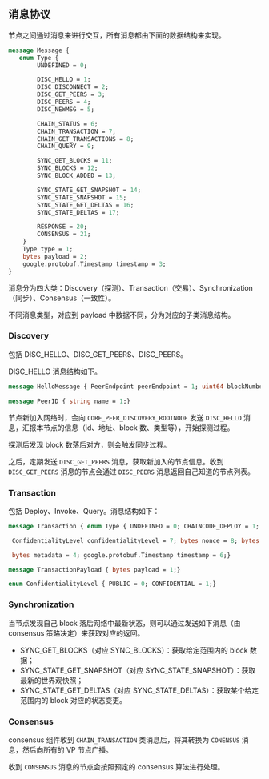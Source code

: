 ## 消息协议

节点之间通过消息来进行交互，所有消息都由下面的数据结构来实现。

```protobuf
message Message {
   enum Type {
        UNDEFINED = 0;

        DISC_HELLO = 1;
        DISC_DISCONNECT = 2;
        DISC_GET_PEERS = 3;
        DISC_PEERS = 4;
        DISC_NEWMSG = 5;

        CHAIN_STATUS = 6;
        CHAIN_TRANSACTION = 7;
        CHAIN_GET_TRANSACTIONS = 8;
        CHAIN_QUERY = 9;

        SYNC_GET_BLOCKS = 11;
        SYNC_BLOCKS = 12;
        SYNC_BLOCK_ADDED = 13;

        SYNC_STATE_GET_SNAPSHOT = 14;
        SYNC_STATE_SNAPSHOT = 15;
        SYNC_STATE_GET_DELTAS = 16;
        SYNC_STATE_DELTAS = 17;

        RESPONSE = 20;
        CONSENSUS = 21;
    }
    Type type = 1;
    bytes payload = 2;
    google.protobuf.Timestamp timestamp = 3;
}
```

消息分为四大类：Discovery（探测）、Transaction（交易）、Synchronization（同步）、Consensus（一致性）。

不同消息类型，对应到 payload 中数据不同，分为对应的子类消息结构。

### Discovery

包括 DISC_HELLO、DISC_GET_PEERS、DISC_PEERS。

DISC_HELLO 消息结构如下。

```protobuf
message HelloMessage { PeerEndpoint peerEndpoint = 1; uint64 blockNumber = 2;}message PeerEndpoint { PeerID ID = 1; string address = 2; enum Type { UNDEFINED = 0; VALIDATOR = 1; NON_VALIDATOR = 2; } Type type = 3; bytes pkiID = 4;}

message PeerID { string name = 1;}
```

节点新加入网络时，会向 `CORE_PEER_DISCOVERY_ROOTNODE` 发送 `DISC_HELLO` 消息，汇报本节点的信息（id、地址、block 数、类型等），开始探测过程。

探测后发现 block 数落后对方，则会触发同步过程。

之后，定期发送 `DISC_GET_PEERS` 消息，获取新加入的节点信息。收到 `DISC_GET_PEERS` 消息的节点会通过 `DISC_PEERS` 消息返回自己知道的节点列表。

### Transaction

包括 Deploy、Invoke、Query。消息结构如下：

```protobuf
message Transaction { enum Type { UNDEFINED = 0; CHAINCODE_DEPLOY = 1; CHAINCODE_INVOKE = 2; CHAINCODE_QUERY = 3; CHAINCODE_TERMINATE = 4; } Type type = 1; string uuid = 5; bytes chaincodeID = 2; bytes payloadHash = 3;

 ConfidentialityLevel confidentialityLevel = 7; bytes nonce = 8; bytes cert = 9; bytes signature = 10;

 bytes metadata = 4; google.protobuf.Timestamp timestamp = 6;}

message TransactionPayload { bytes payload = 1;}

enum ConfidentialityLevel { PUBLIC = 0; CONFIDENTIAL = 1;}
```

### Synchronization
当节点发现自己 block 落后网络中最新状态，则可以通过发送如下消息（由 consensus 策略决定）来获取对应的返回。

* SYNC_GET_BLOCKS（对应 SYNC_BLOCKS）：获取给定范围内的 block 数据；
* SYNC_STATE_GET_SNAPSHOT（对应 SYNC_STATE_SNAPSHOT）：获取最新的世界观快照；
* SYNC_STATE_GET_DELTAS（对应 SYNC_STATE_DELTAS）：获取某个给定范围内的 block 对应的状态变更。

### Consensus

consensus 组件收到 `CHAIN_TRANSACTION` 类消息后，将其转换为 `CONENSUS` 消息，然后向所有的 VP 节点广播。

收到 `CONSENSUS` 消息的节点会按照预定的 consensus 算法进行处理。
